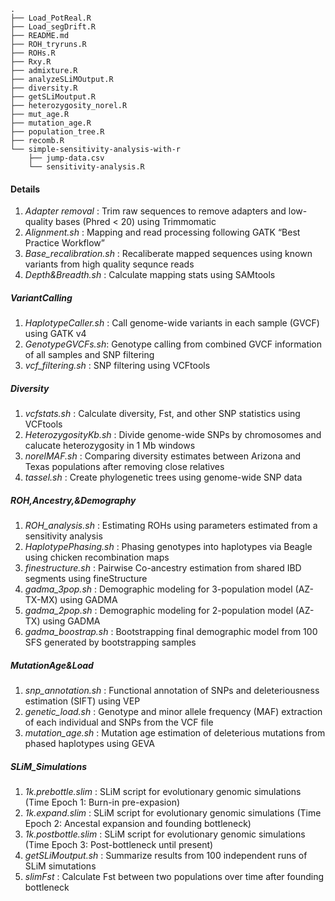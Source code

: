 ```
.
├── Load_PotReal.R
├── Load_segDrift.R
├── README.md
├── ROH_tryruns.R
├── ROHs.R
├── Rxy.R
├── admixture.R
├── analyzeSLiMOutput.R
├── diversity.R
├── getSLiMoutput.R
├── heterozygosity_norel.R
├── mut_age.R
├── mutation_age.R
├── population_tree.R
├── recomb.R
└── simple-sensitivity-analysis-with-r
    ├── jump-data.csv
    └── sensitivity-analysis.R
```

#### Details ####

1. _Adapter removal_ : Trim raw sequences to remove adapters and low-quality bases (Phred < 20) using Trimmomatic
2. _Alignment.sh_ : Mapping and read processing following GATK “Best Practice Workflow”
3. _Base_recalibration.sh_ : Recaliberate mapped sequences using known variants from high quality sequnce reads
4. _Depth&Breadth.sh_ : Calculate mapping stats using SAMtools

##### VariantCalling #####

1. _HaplotypeCaller.sh_ : Call genome-wide variants in each sample (GVCF) using GATK v4
2. _GenotypeGVCFs.sh_: Genotype calling from combined GVCF information of all samples and SNP filtering
3. _vcf_filtering.sh_ : SNP filtering using VCFtools

##### Diversity #####

1. _vcfstats.sh_ : Calculate diversity, Fst, and other SNP statistics using VCFtools
2. _HeterozygosityKb.sh_ : Divide genome-wide SNPs by chromosomes and calucate heterozygosity in 1 Mb windows
3. _norelMAF.sh_ : Comparing diversity estimates between Arizona and Texas populations after removing close relatives
4. _tassel.sh_ : Create phylogenetic trees using genome-wide SNP data

##### ROH,Ancestry,&Demography #####

1. _ROH_analysis.sh_ : Estimating ROHs using parameters estimated from a sensitivity analysis 
2. _HaplotypePhasing.sh_ : Phasing genotypes into haplotypes via Beagle using chicken recombination maps
3. _finestructure.sh_ : Pairwise Co-ancestry estimation from shared IBD segments using fineStructure
4. _gadma_3pop.sh_ : Demographic modeling for 3-population model (AZ-TX-MX) using GADMA
5. _gadma_2pop.sh_ : Demographic modeling for 2-population model (AZ-TX) using GADMA
6. _gadma_boostrap.sh_ : Bootstrapping final demographic model from 100 SFS generated by bootstrapping samples


##### MutationAge&Load #####

1. _snp_annotation.sh_ : Functional annotation of SNPs and deleteriousness estimation (SIFT) using VEP
2. _genetic_load.sh_ : Genotype and minor allele frequency (MAF) extraction of each individual and SNPs from the VCF file
3. _mutation_age.sh_ : Mutation age estimation of deleterious mutations from phased haplotypes using GEVA

##### SLiM_Simulations #####

1. _1k.prebottle.slim_ : SLiM script for evolutionary genomic simulations (Time Epoch 1: Burn-in pre-expasion)
2. _1k.expand.slim_ : SLiM script for evolutionary genomic simulations (Time Epoch 2: Ancestal expansion and founding bottleneck)
3. _1k.postbottle.slim_ : SLiM script for evolutionary genomic simulations (Time Epoch 3: Post-bottleneck until present)
4. _getSLiMoutput.sh_ : Summarize results from 100 independent runs of SLiM simutations
5. _slimFst_ : Calculate Fst between two populations over time after founding bottleneck
